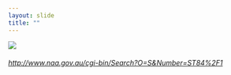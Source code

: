 ```yaml
---
layout: slide
title: ""
---
```



<section>
<a class="stretch" href="http://www.naa.gov.au/cgi-bin/Search?O=S&Number=ST84%2F1"><img class="rotate-right" src="{{ site.baseurl }}/assets/images/st841.png"></a>
<h6 class="rotate-right"><a class="external" href="http://www.naa.gov.au/cgi-bin/Search?O=S&Number=ST84%2F1">http://www.naa.gov.au/cgi-bin/Search?O=S&Number=ST84%2F1</a></h6>
</section>